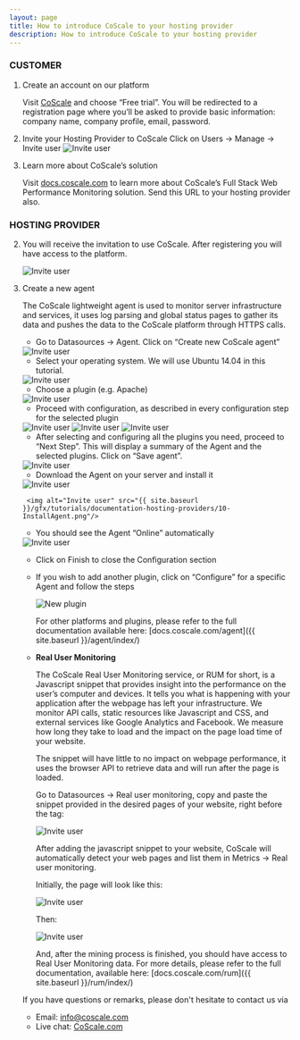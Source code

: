 ```yaml
---
layout: page
title: How to introduce CoScale to your hosting provider
description: How to introduce CoScale to your hosting provider
---
```


### CUSTOMER

1. Create an account on our platform

    Visit [CoScale](http://www.coscale.com/) and choose “Free trial”. You will be redirected to a registration page where you’ll be asked to provide basic information: company name, company profile, email, password.

2. Invite your Hosting Provider to CoScale
    Click on Users -> Manage -> Invite user
    <img alt="Invite user" src="{{ site.baseurl }}/gfx/tutorials/documentation-hosting-providers/CoScale-01-InviteUser.png"/>

3. Learn more about CoScale’s solution

    Visit [docs.coscale.com](http://docs.coscale.com/) to learn more about CoScale’s Full Stack Web Performance Monitoring solution. Send this URL to your hosting provider also.

### HOSTING PROVIDER

2. You will receive the invitation to use CoScale. After registering you will have access to the platform.

    <img alt="Invite user" src="{{ site.baseurl }}/gfx/tutorials/documentation-hosting-providers/01-Overview.png"/>

3. Create a new agent

    The CoScale lightweight agent is used to monitor server infrastructure and services, it uses log parsing and global status pages to gather its data and pushes the data to the CoScale platform through HTTPS calls.

    * Go to Datasources -> Agent. Click on “Create new CoScale agent”
    <img alt="Invite user" src="{{ site.baseurl }}/gfx/tutorials/documentation-hosting-providers/02-NewAgent.png"/>

    * Select your operating system. We will use Ubuntu 14.04 in this tutorial.
    <img alt="Invite user" src="{{ site.baseurl }}/gfx/tutorials/documentation-hosting-providers/03-OS.png"/>

    * Choose a plugin (e.g. Apache)
    <img alt="Invite user" src="{{ site.baseurl }}/gfx/tutorials/documentation-hosting-providers/04-ApachePlugin.png"/>

    * Proceed with configuration, as described in every configuration step for the selected plugin
    <img alt="Invite user" src="{{ site.baseurl }}/gfx/tutorials/documentation-hosting-providers/05-Apache-config-1.png"/>
    <img alt="Invite user" src="{{ site.baseurl }}/gfx/tutorials/documentation-hosting-providers/06-Apache-config-2.png"/>
    <img alt="Invite user" src="{{ site.baseurl }}/gfx/tutorials/documentation-hosting-providers/07-Apache-config-3.png"/>

    * After selecting and configuring all the plugins you need, proceed to “Next Step”. This will display a summary of the Agent and the selected plugins. Click on “Save agent”.
    <img alt="Invite user" src="{{ site.baseurl }}/gfx/tutorials/documentation-hosting-providers/08-Summary.png"/>

    * Download the Agent on your server and install it
    <img alt="Invite user" src="{{ site.baseurl }}/gfx/tutorials/documentation-hosting-providers/09-DownloadAgent.png"/>


        <img alt="Invite user" src="{{ site.baseurl }}/gfx/tutorials/documentation-hosting-providers/10-InstallAgent.png"/>

    * You should see the Agent “Online” automatically
    <img alt="Invite user" src="{{ site.baseurl }}/gfx/tutorials/documentation-hosting-providers/11-AgentOnline.png"/>

    * Click on Finish to close the Configuration section

    * If you wish to add another plugin, click on “Configure” for a specific Agent and follow the steps

        <img alt="New plugin" src="{{ site.baseurl }}/gfx/tutorials/documentation-hosting-providers/12-NewPlugin.png"/>

        For other platforms and plugins, please refer to the full documentation available here: [docs.coscale.com/agent]({{ site.baseurl }}/agent/index/)

    * __Real User Monitoring__

        The CoScale Real User Monitoring service, or RUM for short, is a Javascript snippet that provides insight into the performance on the user’s computer and devices. It tells you what is happening with your application after the webpage has left your infrastructure. We monitor API calls, static resources like Javascript and CSS, and external services like Google Analytics and Facebook. We measure how long they take to load and the impact on the page load time of your website.

        The snippet will have little to no impact on webpage performance, it uses the browser API to retrieve data and will run after the page is loaded.

        Go to Datasources -> Real user monitoring, copy and paste the snippet provided in the desired pages of your website, right before the </head> tag:

        <img alt="Invite user" src="{{ site.baseurl }}/gfx/tutorials/documentation-hosting-providers/13-RUM-1.png"/>

        After adding the javascript snippet to your website, CoScale will automatically detect your web pages and list them in Metrics -> Real user monitoring.

        Initially, the page will look like this:

        <img alt="Invite user" src="{{ site.baseurl }}/gfx/tutorials/documentation-hosting-providers/14-RUM-2.png"/>

        Then:

        <img alt="Invite user" src="{{ site.baseurl }}/gfx/tutorials/documentation-hosting-providers/15-RUM-3.png"/>

        And, after the mining process is finished, you should have access to Real User Monitoring data.
        For more details, please refer to the full documentation, available here: [docs.coscale.com/rum]({{ site.baseurl }}/rum/index/)

    If you have questions or remarks, please don't hesitate to contact us via

    * Email: [info@coscale.com](mailto:info@coscale.com)
    * Live chat: [CoScale.com](http://www.coscale.com)
